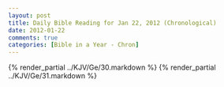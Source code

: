 ```yaml
---
layout: post
title: Daily Bible Reading for Jan 22, 2012 (Chronological)
date: 2012-01-22
comments: true
categories: [Bible in a Year - Chron]
---
```

{% render_partial ../KJV/Ge/30.markdown %}
{% render_partial ../KJV/Ge/31.markdown %}
